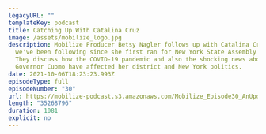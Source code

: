 ```yaml
---
legacyURL: ""
templateKey: podcast
title: Catching Up With Catalina Cruz
image: /assets/mobilize_logo.jpg
description: Mobilize Producer Betsy Nagler follows up with Catalina Cruz - whom
  we've been following since she first ran for New York State Assembly in 2018.
  They discuss how the COVID-19 pandemic and also the shocking news about former
  Governor Cuomo have affected her district and New York politics.
date: 2021-10-06T18:23:23.993Z
episodeType: full
episodeNumber: "30"
url: https://mobilize-podcast.s3.amazonaws.com/Mobilize_Episode30_AnUpdateWithCatalinaCruz.mp3
length: "35268796"
duration: 1081
explicit: no
---
```

